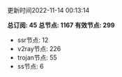更新时间2022-11-14 00:13:14

**总订阅: 45**
**总节点: 1167**
**有效节点: 299**
- ssr节点: 12
- v2ray节点: 226
- trojan节点: 55
- ss节点: 6

